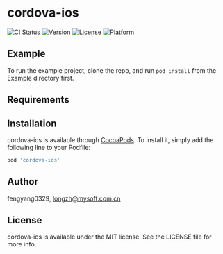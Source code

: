 # cordova-ios

[![CI Status](https://img.shields.io/travis/fengyang0329/cordova-ios.svg?style=flat)](https://travis-ci.org/fengyang0329/cordova-ios)
[![Version](https://img.shields.io/cocoapods/v/cordova-ios.svg?style=flat)](https://cocoapods.org/pods/cordova-ios)
[![License](https://img.shields.io/cocoapods/l/cordova-ios.svg?style=flat)](https://cocoapods.org/pods/cordova-ios)
[![Platform](https://img.shields.io/cocoapods/p/cordova-ios.svg?style=flat)](https://cocoapods.org/pods/cordova-ios)

## Example

To run the example project, clone the repo, and run `pod install` from the Example directory first.

## Requirements

## Installation

cordova-ios is available through [CocoaPods](https://cocoapods.org). To install
it, simply add the following line to your Podfile:

```ruby
pod 'cordova-ios'
```

## Author

fengyang0329, longzh@mysoft.com.cn

## License

cordova-ios is available under the MIT license. See the LICENSE file for more info.
